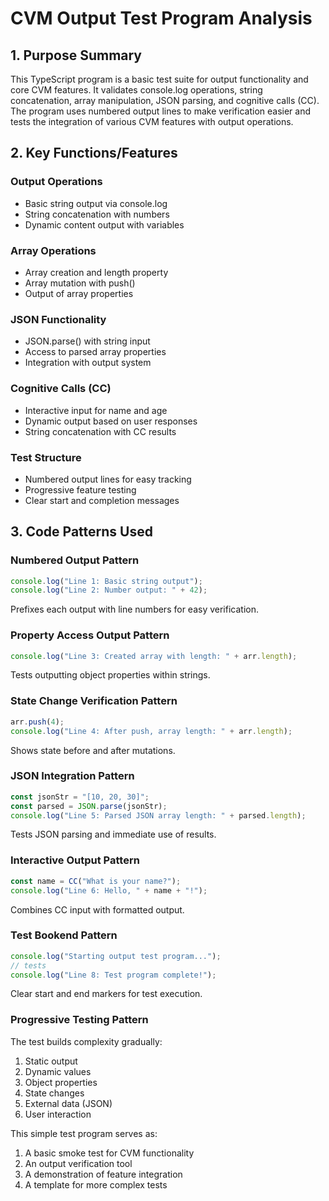 # CVM Output Test Program Analysis

## 1. Purpose Summary

This TypeScript program is a basic test suite for output functionality and core CVM features. It validates console.log operations, string concatenation, array manipulation, JSON parsing, and cognitive calls (CC). The program uses numbered output lines to make verification easier and tests the integration of various CVM features with output operations.

## 2. Key Functions/Features

### Output Operations
- Basic string output via console.log
- String concatenation with numbers
- Dynamic content output with variables

### Array Operations
- Array creation and length property
- Array mutation with push()
- Output of array properties

### JSON Functionality
- JSON.parse() with string input
- Access to parsed array properties
- Integration with output system

### Cognitive Calls (CC)
- Interactive input for name and age
- Dynamic output based on user responses
- String concatenation with CC results

### Test Structure
- Numbered output lines for easy tracking
- Progressive feature testing
- Clear start and completion messages

## 3. Code Patterns Used

### Numbered Output Pattern
```typescript
console.log("Line 1: Basic string output");
console.log("Line 2: Number output: " + 42);
```
Prefixes each output with line numbers for easy verification.

### Property Access Output Pattern
```typescript
console.log("Line 3: Created array with length: " + arr.length);
```
Tests outputting object properties within strings.

### State Change Verification Pattern
```typescript
arr.push(4);
console.log("Line 4: After push, array length: " + arr.length);
```
Shows state before and after mutations.

### JSON Integration Pattern
```typescript
const jsonStr = "[10, 20, 30]";
const parsed = JSON.parse(jsonStr);
console.log("Line 5: Parsed JSON array length: " + parsed.length);
```
Tests JSON parsing and immediate use of results.

### Interactive Output Pattern
```typescript
const name = CC("What is your name?");
console.log("Line 6: Hello, " + name + "!");
```
Combines CC input with formatted output.

### Test Bookend Pattern
```typescript
console.log("Starting output test program...");
// tests
console.log("Line 8: Test program complete!");
```
Clear start and end markers for test execution.

### Progressive Testing Pattern
The test builds complexity gradually:
1. Static output
2. Dynamic values
3. Object properties
4. State changes
5. External data (JSON)
6. User interaction

This simple test program serves as:
1. A basic smoke test for CVM functionality
2. An output verification tool
3. A demonstration of feature integration
4. A template for more complex tests